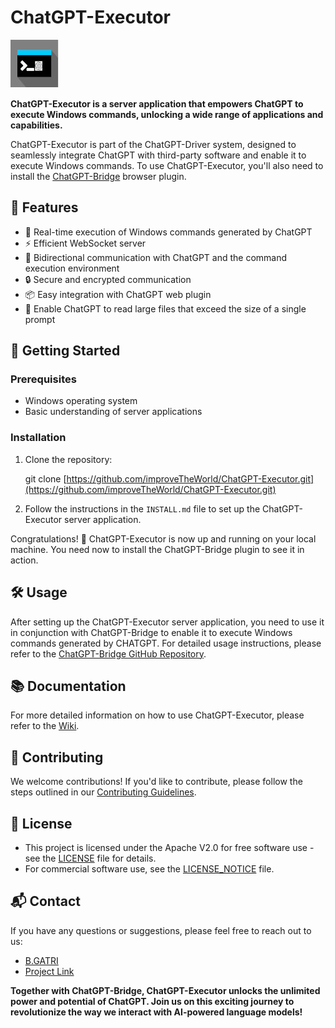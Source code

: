

ChatGPT-Executor
================

![ChatGPT Conductor Logo](./logo48.jpg)

**ChatGPT-Executor is a server application that empowers ChatGPT to execute Windows commands, unlocking a wide range of applications and capabilities.**

ChatGPT-Executor is part of the ChatGPT-Driver system, designed to seamlessly integrate ChatGPT with third-party software and enable it to execute Windows commands. To use ChatGPT-Executor, you'll also need to install the [ChatGPT-Bridge](https://github.com/improveTheWorld/ChatGPT-Bridge) browser plugin.

🌟 Features
-----------

* 💬 Real-time execution of Windows commands generated by ChatGPT
* ⚡ Efficient WebSocket server
* 🔄 Bidirectional communication with ChatGPT and the command execution environment
* 🔒 Secure and encrypted communication
* 📦 Easy integration with ChatGPT web plugin
* 📄 Enable ChatGPT to read large files that exceed the size of a single prompt

🚀 Getting Started
------------------

### Prerequisites

*   Windows operating system
*   Basic understanding of server applications

### Installation

1.  Clone the repository:
    
    git clone [https://github.com/improveTheWorld/ChatGPT-Executor.git](https://github.com/improveTheWorld/ChatGPT-Executor.git)
    
2.  Follow the instructions in the `INSTALL.md` file to set up the ChatGPT-Executor server application.

Congratulations! 🎉 ChatGPT-Executor is now up and running on your local machine. You need now to install the ChatGPT-Bridge  plugin to see it in action.
    

🛠️ Usage
---------

After setting up the ChatGPT-Executor server application, you need to use it in conjunction with ChatGPT-Bridge to enable it to execute Windows commands generated by CHATGPT. For detailed usage instructions, please refer to the [ChatGPT-Bridge GitHub Repository](https://github.com/improveTheWorld/ChatGPT-Bridge).

📚 Documentation
----------------

For more detailed information on how to use ChatGPT-Executor, please refer to the [Wiki](https://github.com/improveTheWorld/ChatGPT-Executor/wiki).

📧 Contributing
---------------

We welcome contributions! If you'd like to contribute, please follow the steps outlined in our [Contributing Guidelines](./CONTRIBUTING.md).

🔐 License
----------

*   This project is licensed under the Apache V2.0 for free software use - see the [LICENSE](./LICENSE-APACHE.txt) file for details.
*   For commercial software use, see the [LICENSE\_NOTICE](./LICENSE_NOTICE.md) file.

📬 Contact
----------

If you have any questions or suggestions, please feel free to reach out to us:

*   [B.GATRI](mailto:bilelgatri@gmail.com)
*   [Project Link](https://github.com/improveTheWorld/ChatGPT-Executor)

**Together with ChatGPT-Bridge, ChatGPT-Executor unlocks the unlimited power and potential of ChatGPT. Join us on this exciting journey to revolutionize the way we interact with AI-powered language models!**